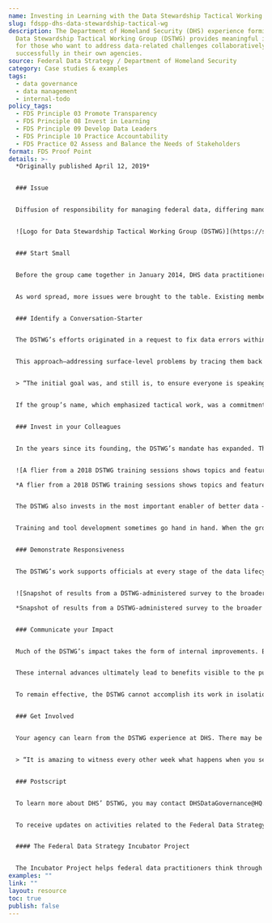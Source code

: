 ```yaml
---
name: Investing in Learning with the Data Stewardship Tactical Working Group at DHS
slug: fdspp-dhs-data-stewardship-tactical-wg
description: The Department of Homeland Security (DHS) experience forming the
  Data Stewardship Tactical Working Group (DSTWG) provides meaningful insights
  for those who want to address data-related challenges collaboratively and
  successfully in their own agencies.
source: Federal Data Strategy / Department of Homeland Security
category: Case studies & examples
tags:
  - data governance
  - data management
  - internal-todo
policy_tags:
  - FDS Principle 03 Promote Transparency
  - FDS Principle 08 Invest in Learning
  - FDS Principle 09 Develop Data Leaders
  - FDS Principle 10 Practice Accountability
  - FDS Practice 02 Assess and Balance the Needs of Stakeholders
format: FDS Proof Point
details: >-
  *Originally published April 12, 2019*


  ### Issue


  Diffusion of responsibility for managing federal data, differing mandates across operating and support units, and various levels of data know-how among officials – these are among the factors that can make data-related issues especially challenging. To tackle these challenges, the Department of Homeland Security, one of the largest and most federated government organizations, brought together data practitioners of all stripes to find solutions, learn from each other, and set standards applicable department-wide. The DHS experience forming the Data Stewardship Tactical Working Group (DSTWG) provides meaningful insights for those who want to address data-related challenges collaboratively and successfully in their own agencies.


  ![Logo for Data Stewardship Tactical Working Group (DSTWG)](https://strategy.data.gov/assets/img/posts/2018-12-13-image002.png "Logo for Data Stewardship Tactical Working Group (DSTWG)")


  ### Start Small


  Before the group came together in January 2014, DHS data practitioners Jennifer Kish and Curtis Ross often ran into missing data problems and bureaucratic obstacles. Soon, they began convening a group of similarly frustrated colleagues who were determined to forge a path forward. Every other week, participants brought specific challenges to the group to collectively problem-solve.


  As word spread, more issues were brought to the table. Existing members recruited additional colleagues with the right knowledge and skills to be part of the solution. In this way, the DSTWG grew from the bottom up, rather than forming as a response to a top-down directive. Over five years, the group grew from 12 people troubleshooting and supporting each other to a formally-empowered group of 600 employees from across a wide spectrum of operations and support roles.


  ### Identify a Conversation-Starter


  The DSTWG’s efforts originated in a request to fix data errors within US Citizenship and Immigration Services (USCIS) systems. Thousands of records were affected, requiring manual repair and workarounds. The early DSTWG members were able to locate and fix the source of the issue: a reference data code that was established in Customs and Boarder Protection (CBP) and never adopted by linked systems. Having corrected the underlying problem, the group went on to develop a related reference data standard and appoint a steward to oversee change management of that standard.


  This approach–addressing surface-level problems by tracing them back to their process and accountability origins–became standard operating procedure for the DSTWG. The group went on to develop the DHS Standard Tables, data assets shared across DHS systems as a ‘single source of truth,’ which in turn proved helpful in identifying data practices not aligned at every level of the enterprise. The Department-wide nature of the DHS Standard Tables grabbed the attention of previously non-participating data practitioners, drawing them to the group and the coalescing ‘data community’ at DHS.


  > “The initial goal was, and still is, to ensure everyone is speaking the same language (standards and glossaries), create data ownership (source and stewards), and to stop viewing data quality and integrity issues in a negative way, but rather as an opportunity to improve our information.” ~Jen Kish


  If the group’s name, which emphasized tactical work, was a commitment to address concrete issues, then its first projects represented an early down payment on that commitment. By solving concrete problems, the DSTWG earned trust and credibility with cross-Department stakeholders and attracted new initiative proposals in the process.


  ### Invest in your Colleagues


  In the years since its founding, the DSTWG’s mandate has expanded. The group has built tools to help colleagues wrangle data, assemble data sharing agreements, and complete other tasks related to solving not just the technical, but also the legal and practical challenges involved in maximizing value from data. The group is currently moving these tools off of the Department intranet and into Collibra, software that will support various elements of Departmental data governance, such as data cataloging, metadata management, reference materials, policy documents, data usage monitoring, and data sharing.


  ![A flier from a 2018 DSTWG training sessions shows topics and featured speaker.](https://strategy.data.gov/assets/img/posts/2018-12-13-image003.png "A flier from a 2018 DSTWG training sessions shows topics and featured speaker.")\

  *A flier from a 2018 DSTWG training sessions shows topics and featured speaker.*


  The DSTWG also invests in the most important enabler of better data – Department employees. The group sponsors classroom training in data governance as well as informal walk-throughs of Department data processes and tools. Developing data literacy and knowledge has provided Department personnel with the right vocabulary to work with the DSTWG and solve problems collaboratively.


  Training and tool development sometimes go hand in hand. When the group builds new repeatable processes and templates that go beyond tackling the immediate issue to address the root cause, it then trains stakeholders in the newly-established toolset to bring them up to speed.


  ### Demonstrate Responsiveness


  The DSTWG’s work supports officials at every stage of the data lifecycle: the clerk capturing survey responses, the operator responsible for records management, the developer setting up an API call, and the people who need to share, report, or understand Department data. The DSTWG issues annual surveys to prioritize the needs of these diverse stakeholders and determine its high-level agenda for the subsequent year. Publishing the results of the survey is an important way to ‘close the loop,’ ensuring the community sees how the group is shaping its work in response to stakeholder requests.


  ![Snapshot of results from a DSTWG-administered survey to the broader data community.](https://strategy.data.gov/assets/img/posts/2018-12-13-image004.png "Snapshot of results from a DSTWG-administered survey to the broader data community.")\

  *Snapshot of results from a DSTWG-administered survey to the broader data community.*


  ### Communicate your Impact


  Much of the DSTWG’s impact takes the form of internal improvements. Bringing legacy environments into compliance with modern standards has improved data quality. Developing tools has decreased data-sharing friction. Establishing lines of accountability has promoted active management of programs’ common standards.


  These internal advances ultimately lead to benefits visible to the public. The DHS Location Standard Expansion effort is a great illustration of how operational improvements can come about through work at the data standards level. For example, someone required to interview with the Department prior to completion of a document request must be provided with an interview location. Without well-managed location standards, the person might receive conflicting information, leading to delayed service delivery, increased call center load, and damaged organizational credibility.


  To remain effective, the DSTWG cannot accomplish its work in isolation. Communications efforts, such as regular brief-outs to senior decision-makers, are critical to hard-wiring the group’s progress into the Department’s operating procedures. The DHS Immigration Data Integration Initiative Executive Steering Committee (IDII ESC) formally recognizes stewards. DHS USCIS have also formally recognized the DSTWG by awarding the community with the Management Directive Award for Exceptional Service. These communication and recognition efforts ensure that people know what sorts of problems the group can help solve and how to bring their queries to the group’s attention.


  ### Get Involved


  Your agency can learn from the DSTWG experience at DHS. There may be a data community already active at your agency and, if so, join! If not, try convening one yourself – and do not be afraid to start small! Make a commitment to unify, build trust, learn together, and support one another. Demonstrate responsiveness by surveying your colleagues about which tools and training would help their programs improve. Share those results and make sure you respond to them with concrete action aimed at serving your colleagues’ needs. While you help work through their challenges, you will have a great opportunity to demonstrate the finer points of good data management!


  > “It is amazing to witness every other week what happens when you see people empowered and moving in sync, always willing to step up, and in, to support each other.” — Jen Kish


  ### Postscript


  To learn more about DHS’ DSTWG, you may contact DHSDataGovernance@HQ.DHS.Gov. Jennifer Kish is the Data Governance Chair for the Immigration Domain at DHS. Curtis Ross is the Data Governance, Standards lead for the Immigration Domain at DHS. Both Jen and Curtis facilitate and provide support services to the stewards and community of the DSTWG.


  To receive updates on activities related to the Federal Data Strategy, please [sign up for the newsletter](https://public.govdelivery.com/accounts/USGSA/subscribers/new?topic_id=USGSA_756).


  #### The Federal Data Strategy Incubator Project


  The Incubator Project helps federal data practitioners think through how to improve government services, enabling the public to get the most out of federal data. This Proof Point and others will highlight the many successes and challenges data innovators face every day, revealing valuable lessons learned to share with data practitioners throughout government.
examples: ""
link: ""
layout: resource
toc: true
publish: false
---
```

